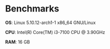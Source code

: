# Benchmarks

**OS**: Linux 5.10.12-arch1-1 x86_64 GNU/Linux

**CPU**: Intel(R) Core(TM) i3-7100 CPU @ 3.90GHz

**RAM**: 16 GB

